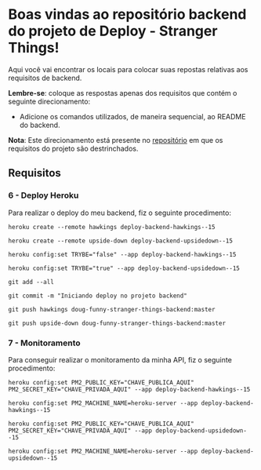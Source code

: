 # Boas vindas ao repositório backend do projeto de Deploy - Stranger Things!

Aqui você vai encontrar os locais para colocar suas repostas relativas aos requisitos de backend.

**Lembre-se**: coloque as respostas apenas dos requisitos que contém o seguinte direcionamento:

  - Adicione os comandos utilizados, de maneira sequencial, ao README do backend.

**Nota**: Este direcionamento está presente no [repositório](https://github.com/tryber/sd-01-block31-stranger-things) em que os requisitos do projeto são destrinchados.

## Requisitos

### 6 - Deploy Heroku

Para realizar o deploy do meu backend, fiz o seguinte procedimento:

`heroku create --remote hawkings deploy-backend-hawkings--15`

`heroku create --remote upside-down deploy-backend-upsidedown--15`

`heroku config:set TRYBE="false" --app deploy-backend-hawkings--15`

`heroku config:set TRYBE="true" --app deploy-backend-upsidedown--15`

`git add --all`

`git commit -m "Iniciando deploy no projeto backend"`

`git push hawkings doug-funny-stranger-things-backend:master`

`git push upside-down doug-funny-stranger-things-backend:master`

### 7 - Monitoramento

Para conseguir realizar o monitoramento da minha API, fiz o seguinte procedimento:

`heroku config:set PM2_PUBLIC_KEY="CHAVE_PUBLICA_AQUI" PM2_SECRET_KEY="CHAVE_PRIVADA_AQUI" --app deploy-backend-hawkings--15`

`heroku config:set PM2_MACHINE_NAME=heroku-server --app deploy-backend-hawkings--15`

`heroku config:set PM2_PUBLIC_KEY="CHAVE_PUBLICA_AQUI" PM2_SECRET_KEY="CHAVE_PRIVADA_AQUI" --app deploy-backend-upsidedown--15`

`heroku config:set PM2_MACHINE_NAME=heroku-server --app deploy-backend-upsidedown--15`
